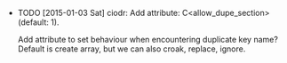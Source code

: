 * TODO [2015-01-03 Sat] ciodr: Add attribute: C<allow_dupe_section> (default: 1).

  Add attribute to set behaviour when encountering duplicate key name? Default is
  create array, but we can also croak, replace, ignore.
